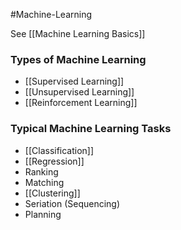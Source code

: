 #Machine-Learning

See [[Machine Learning Basics]]

### Types of Machine Learning
- [[Supervised Learning]]
- [[Unsupervised Learning]]
- [[Reinforcement Learning]]

### Typical Machine Learning Tasks
- [[Classification]]
- [[Regression]]
- Ranking
- Matching
- [[Clustering]]
- Seriation (Sequencing)
- Planning
